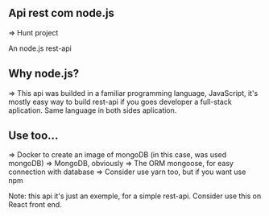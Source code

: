 ## Api rest com node.js

=> Hunt project

An node.js rest-api 

## Why node.js?

=> This api was builded in a familiar programming language, JavaScript, it's mostly easy way to build rest-api if you goes developer a full-stack aplication. Same language in both sides aplication.

## Use too...

=> Docker to create an image of mongoDB (in this case, was used mongoDB)
=> MongoDB, obviously
=> The ORM mongoose, for easy connection with database
=> Consider use yarn too, but if you want use npm

Note: this api it's just an exemple, for a simple rest-api. Consider use this on React front end.

